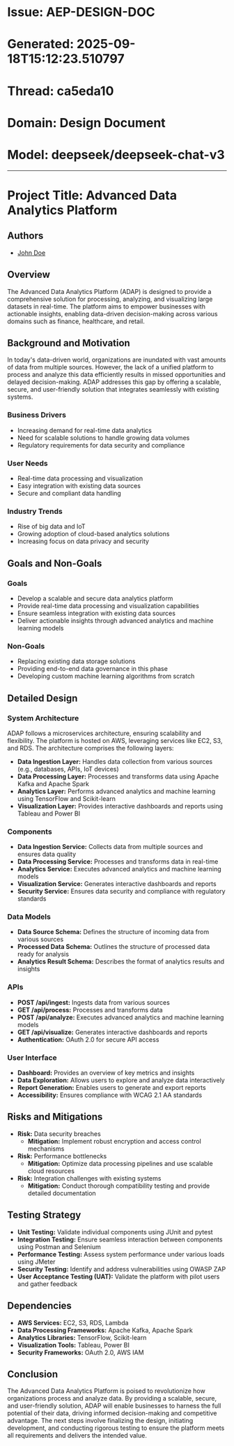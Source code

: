 # Issue: AEP-DESIGN-DOC
# Generated: 2025-09-18T15:12:23.510797
# Thread: ca5eda10
# Domain: Design Document
# Model: deepseek/deepseek-chat-v3

---

# Project Title: Advanced Data Analytics Platform

## Authors
- [John Doe](mailto:john.doe@example.com)

## Overview
The Advanced Data Analytics Platform (ADAP) is designed to provide a comprehensive solution for processing, analyzing, and visualizing large datasets in real-time. The platform aims to empower businesses with actionable insights, enabling data-driven decision-making across various domains such as finance, healthcare, and retail.

## Background and Motivation
In today's data-driven world, organizations are inundated with vast amounts of data from multiple sources. However, the lack of a unified platform to process and analyze this data efficiently results in missed opportunities and delayed decision-making. ADAP addresses this gap by offering a scalable, secure, and user-friendly solution that integrates seamlessly with existing systems.

### Business Drivers
- Increasing demand for real-time data analytics
- Need for scalable solutions to handle growing data volumes
- Regulatory requirements for data security and compliance

### User Needs
- Real-time data processing and visualization
- Easy integration with existing data sources
- Secure and compliant data handling

### Industry Trends
- Rise of big data and IoT
- Growing adoption of cloud-based analytics solutions
- Increasing focus on data privacy and security

## Goals and Non-Goals

### Goals
- Develop a scalable and secure data analytics platform
- Provide real-time data processing and visualization capabilities
- Ensure seamless integration with existing data sources
- Deliver actionable insights through advanced analytics and machine learning models

### Non-Goals
- Replacing existing data storage solutions
- Providing end-to-end data governance in this phase
- Developing custom machine learning algorithms from scratch

## Detailed Design

### System Architecture
ADAP follows a microservices architecture, ensuring scalability and flexibility. The platform is hosted on AWS, leveraging services like EC2, S3, and RDS. The architecture comprises the following layers:

- **Data Ingestion Layer:** Handles data collection from various sources (e.g., databases, APIs, IoT devices)
- **Data Processing Layer:** Processes and transforms data using Apache Kafka and Apache Spark
- **Analytics Layer:** Performs advanced analytics and machine learning using TensorFlow and Scikit-learn
- **Visualization Layer:** Provides interactive dashboards and reports using Tableau and Power BI

### Components
- **Data Ingestion Service:** Collects data from multiple sources and ensures data quality
- **Data Processing Service:** Processes and transforms data in real-time
- **Analytics Service:** Executes advanced analytics and machine learning models
- **Visualization Service:** Generates interactive dashboards and reports
- **Security Service:** Ensures data security and compliance with regulatory standards

### Data Models
- **Data Source Schema:** Defines the structure of incoming data from various sources
- **Processed Data Schema:** Outlines the structure of processed data ready for analysis
- **Analytics Result Schema:** Describes the format of analytics results and insights

### APIs
- **POST /api/ingest:** Ingests data from various sources
- **GET /api/process:** Processes and transforms data
- **POST /api/analyze:** Executes advanced analytics and machine learning models
- **GET /api/visualize:** Generates interactive dashboards and reports
- **Authentication:** OAuth 2.0 for secure API access

### User Interface
- **Dashboard:** Provides an overview of key metrics and insights
- **Data Exploration:** Allows users to explore and analyze data interactively
- **Report Generation:** Enables users to generate and export reports
- **Accessibility:** Ensures compliance with WCAG 2.1 AA standards

## Risks and Mitigations

- **Risk:** Data security breaches
  - **Mitigation:** Implement robust encryption and access control mechanisms
- **Risk:** Performance bottlenecks
  - **Mitigation:** Optimize data processing pipelines and use scalable cloud resources
- **Risk:** Integration challenges with existing systems
  - **Mitigation:** Conduct thorough compatibility testing and provide detailed documentation

## Testing Strategy

- **Unit Testing:** Validate individual components using JUnit and pytest
- **Integration Testing:** Ensure seamless interaction between components using Postman and Selenium
- **Performance Testing:** Assess system performance under various loads using JMeter
- **Security Testing:** Identify and address vulnerabilities using OWASP ZAP
- **User Acceptance Testing (UAT):** Validate the platform with pilot users and gather feedback

## Dependencies

- **AWS Services:** EC2, S3, RDS, Lambda
- **Data Processing Frameworks:** Apache Kafka, Apache Spark
- **Analytics Libraries:** TensorFlow, Scikit-learn
- **Visualization Tools:** Tableau, Power BI
- **Security Frameworks:** OAuth 2.0, AWS IAM

## Conclusion
The Advanced Data Analytics Platform is poised to revolutionize how organizations process and analyze data. By providing a scalable, secure, and user-friendly solution, ADAP will enable businesses to harness the full potential of their data, driving informed decision-making and competitive advantage. The next steps involve finalizing the design, initiating development, and conducting rigorous testing to ensure the platform meets all requirements and delivers the intended value.